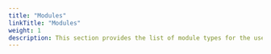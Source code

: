 ```yaml
---
title: "Modules"
linkTitle: "Modules"
weight: 1
description: This section provides the list of module types for the user to use in an Opta yaml for this cloud, along with their inputs and outputs.
---
```


